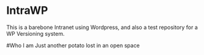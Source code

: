 # IntraWP

This is a barebone Intranet using Wordpress, and also a test repository for a WP Versioning system.

#Who I am
Just another potato lost in an open space